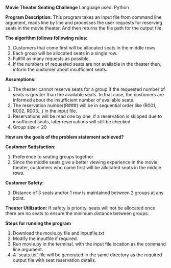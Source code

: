**Movie Theater Seating Challenge**
Language used: Python

**Program Description:** 
  This program takes an input file from command line argument, reads line by line and processes the user requests for reserving seats in the movie theater. And then returns the file path for the output file.
  
**The algorithm follows following rules:**
  1. Customers that come first will be allocated seats in the middle rows.
  2. Each group will be allocated seats in a single row.
  3. Fullfill as many requests as possible.
  4. If the numbers of requested seats are not available in the theater then, inform the customer about insufficient seats.

**Assumptions:**

  1. The theater cannot reserve seats for a group if the requested number of seats is greater than the available seats. In that case, the customers are informed          about the insufficient number of available seats.
  2. The reservation number(R###) will be in sequential order like (R001, R002, R003...) in the input file.
  3. Reservations will be read one by one, if a reservation is skipped due to insufficient seats, later reservations will still be checked
  4. Group size < 20

**How are the goals of the problem statement achieved?**

**Customer Satisfaction:**

  1. Preference to seating groups together
  2. Since the middle seats give a better viewing experience in the movie theater, customers who come first will be allocated seats in the middle rows.

**Customer Safety:**
  1. Distance of 3 seats and/or 1 row is maintained between 2 groups at any point.

**Theater Utilization:**
  If safety is priority, seats will not be allocated once there are no seats to ensure the minimum distance between groups.

**Steps for running the program**

  1. Download the movie.py file and inputfile.txt
  2. Modify the inputfile if required.
  3. Run movie.py in the terminal, with the input file location as the command line argument.
  4. A 'seats.txt' file will be generated in the same directory as the required output file with seat reservation details.

